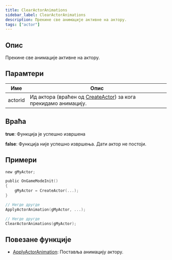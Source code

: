 ```yaml
---
title: ClearActorAnimations
sidebar_label: ClearActorAnimations
description: Прекине све анимације активне на актору.
tags: ["actor"]
---
```


<VersionWarnSR version='SA-MP 0.3.7' />

## Опис

Прекине све анимације активне на актору.

## Парамтери

| Име     | Опис                                                           |
| ------- | -------------------------------------------------------------- |
| actorid | Ид актора (враћен од [CreateActor](CreateActor)) за кога прекидамо анимацију. |

## Враћа

**true**: Функција је успешно извршена

**false**: Функција није успешно извршења. Дати актор не постоји.

## Примери

```c
new gMyActor;

public OnGameModeInit()
{
    gMyActor = CreateActor(...);
}

// Негде другде
ApplyActorAnimation(gMyActor, ...);

// Негде другде
ClearActorAnimations(gMyActor);
```

## Повезане функције

- [ApplyActorAnimation](ApplyActorAnimation.md): Поставља анимацију актору.
